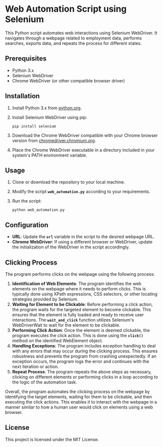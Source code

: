 # **Web Automation Script using Selenium**

This Python script automates web interactions using Selenium WebDriver. It navigates through a webpage related to employment data, performs searches, exports data, and repeats the process for different states.

## **Prerequisites**

- Python 3.x
- Selenium WebDriver
- Chrome WebDriver (or other compatible browser driver)

## **Installation**

1. Install Python 3.x from [python.org](https://www.python.org/downloads/).
2. Install Selenium WebDriver using pip:
    
    ```
    pip install selenium
    
    ```
    
3. Download the Chrome WebDriver compatible with your Chrome browser version from [chromedriver.chromium.org](https://sites.google.com/a/chromium.org/chromedriver/downloads).
4. Place the Chrome WebDriver executable in a directory included in your system's PATH environment variable.

## **Usage**

1. Clone or download the repository to your local machine.
2. Modify the script **`web_automation.py`** according to your requirements.
3. Run the script:
    
    ```
    python web_automation.py
    
    ```
    

## **Configuration**

- **URL**: Update the **`url`** variable in the script to the desired webpage URL.
- **Chrome WebDriver**: If using a different browser or WebDriver, update the initialization of the WebDriver in the script accordingly.

## **Clicking Process**

The program performs clicks on the webpage using the following process:

1. **Identification of Web Elements**: The program identifies the web elements on the webpage where it needs to perform clicks. This is typically done using XPath expressions, CSS selectors, or other locating strategies provided by Selenium.
2. **Waiting for Element to be Clickable**: Before performing a click action, the program waits for the targeted element to become clickable. This ensures that the element is fully loaded and ready to receive user interactions. The **`wait_and_click`** function utilizes Selenium's WebDriverWait to wait for the element to be clickable.
3. **Performing Click Action**: Once the element is deemed clickable, the program executes the click action. This is done using the **`click()`** method on the identified WebElement object.
4. **Handling Exceptions**: The program includes exception handling to deal with any errors that may occur during the clicking process. This ensures robustness and prevents the program from crashing unexpectedly. If an exception occurs, the program logs the error and continues with the next iteration or action.
5. **Repeat Process**: The program repeats the above steps as necessary, clicking on different elements or performing clicks in a loop according to the logic of the automation task.

Overall, the program automates the clicking process on the webpage by identifying the target elements, waiting for them to be clickable, and then executing the click actions. This enables it to interact with the webpage in a manner similar to how a human user would click on elements using a web browser.

## **License**

This project is licensed under the MIT License.
